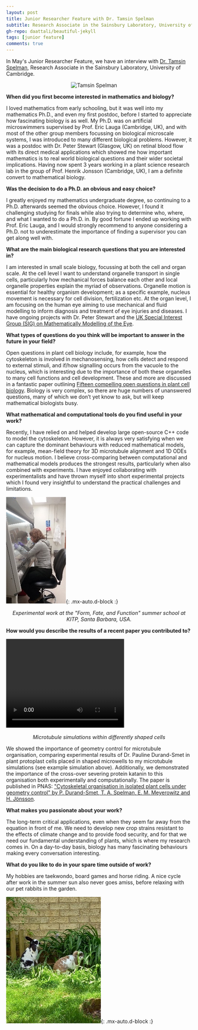 ```yaml
---
layout: post
title: Junior Researcher Feature with Dr. Tamsin Spelman
subtitle: Research Associate in the Sainsbury Laboratory, University of Cambridge
gh-repo: daattali/beautiful-jekyll
tags: [junior feature]
comments: true
---
```


In May's Junior Researcher Feature, we have an interview with [Dr. Tamsin Spelman](https://www.slcu.cam.ac.uk/people/tamsin-spelman), Research Associate in the Sainsbury Laboratory, University of Cambridge.

<img src="https://smb-celldevbio.github.io/uploads/blog_images/spelman/tamsin-spelman.jpg" alt="Tamsin Spelman" style="display: block; margin-left: auto; margin-right: auto; width: 30%;" />

**When did you first become interested in mathematics and biology?**

I loved mathematics from early schooling, but it was well into my mathematics Ph.D., and even my first postdoc, before I started to appreciate how fascinating biology is as well. My Ph.D. was on artificial microswimmers supervised by Prof. Eric Lauga (Cambridge, UK), and with most of the other group members focussing on biological microscale systems, I was introduced to many different biological problems. However, it was a postdoc with Dr. Peter Stewart (Glasgow, UK) on retinal blood flow with its direct medical applications which showed me how important mathematics is to real world biological questions and their wider societal implications. Having now spent 3 years working in a plant science research lab in the group of Prof. Henrik Jonsson (Cambridge, UK), I am a definite convert to mathematical biology. 

**Was the decision to do a Ph.D. an obvious and easy choice?**

I greatly enjoyed my mathematics undergraduate degree, so continuing to a Ph.D. afterwards seemed the obvious choice. However, I found it challenging studying for finals while also trying to determine who, where, and what I wanted to do a Ph.D. in. By good fortune I ended up working with Prof. Eric Lauga, and I would strongly recommend to anyone considering a Ph.D. not to underestimate the importance of finding a supervisor you can get along well with.

**What are the main biological research questions that you are interested in?**

I am interested in small scale biology, focussing at both the cell and organ scale. At the cell level I want to understand organelle transport in single cells, particularly how mechanical forces balance each other and local organelle properties explain the myriad of observations. Organelle motion is essential for healthy organism development; as a specific example, nucleus movement is necessary for cell division, fertilization etc. At the organ level, I am focusing on the human eye aiming to use mechanical and fluid modelling to inform diagnosis and treatment of eye injuries and diseases. I have ongoing projects with Dr. Peter Stewart and the [UK Special Interest Group (SIG) on Mathematically Modelling of the Eye](https://eyefluidssig.wordpress.com/).

**What types of questions do you think will be important to answer in the future in your field?**

Open questions in plant cell biology include, for example, how the cytoskeleton is involved in mechanosensing, how cells detect and respond to external stimuli, and if/how signalling occurs from the vacuole to the nucleus, which is interesting due to the importance of both these organelles to many cell functions and cell development. These and more are discussed in a fantastic paper outlining [Fifteen compelling open questions in plant cell biology](https://doi.org/10.1093/plcell/koab225). Biology is very complex, so there are huge numbers of unanswered questions, many of which we don’t yet know to ask, but will keep mathematical biologists busy.

**What mathematical and computational tools do you find useful in your work?**

Recently, I have relied on and helped develop large open-source C++ code to model the cytoskeleton. However, it is always very satisfying when we can capture the dominant behaviours with reduced mathematical models, for example, mean-field theory for 3D microtubule alignment and 1D ODEs for nucleus motion. I believe cross-comparing between computational and mathematical models produces the strongest results, particularly when also combined with experiments. I have enjoyed collaborating with experimentalists and have thrown myself into short experimental projects which I found very insightful to understand the practical challenges and limitations. 

![Experimental work at the "Form, Fate, and Function" summer school at KITP, Santa Barbara, USA.](/uploads/blog_images/spelman/summerschool.jpg){: .mx-auto.d-block :}
<p align="center"><i>Experimental work at the "Form, Fate, and Function" summer school at KITP, Santa Barbara, USA.</i></p>

**How would you describe the results of a recent paper you contributed to?**

<video width="320" height="240" controls>
    <source type="video/mp4" src="https://smb-celldevbio.github.io/uploads/blog_images/spelman/microtubule_simulations.mp4">
</video>
<p align="center"><i>Microtubule simulations within differently shaped cells</i></p>

We showed the importance of geometry control for microtubule organisation, comparing experimental results of Dr. Pauline Durand-Smet in plant protoplast cells placed in shaped microwells to my microtubule simulations (see example simulation above). Additionally, we demonstrated the importance of the cross-over severing protein katanin to this organisation both experimentally and computationally. The paper is published in PNAS: ["Cytoskeletal organisation in isolated plant cells under geometry control" by P. Durand-Smet, T. A. Spelman, E. M. Meyerowitz and H. Jönsson](https://www.pnas.org/doi/10.1073/pnas.2003184117).

**What makes you passionate about your work?**

The long-term critical applications, even when they seem far away from the equation in front of me. We need to develop new crop strains resistant to the effects of climate change and to provide food security, and for that we need our fundamental understanding of plants, which is where my research comes in. On a day-to-day basis, biology has many fascinating behaviours making every conversation interesting.

**What do you like to do in your spare time outside of work?**

My hobbies are taekwondo, board games and horse riding. A nice cycle after work in the summer sun also never goes amiss, before relaxing with our pet rabbits in the garden.

![Pet rabbits](/uploads/blog_images/spelman/rabbits.jpg){: .mx-auto.d-block :}
